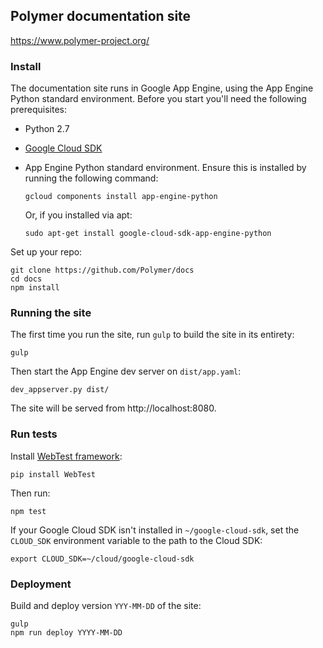 ## Polymer documentation site

https://www.polymer-project.org/

### Install

The documentation site runs in Google App Engine, using the App Engine Python standard environment. Before you start
you'll need the following prerequisites:

-   Python 2.7
-   [Google Cloud SDK](https://cloud.google.com/sdk/)
-   App Engine Python standard environment. Ensure this is installed by running the following command:

        gcloud components install app-engine-python
        
    Or, if you installed via apt:
    
        sudo apt-get install google-cloud-sdk-app-engine-python

Set up your repo:

    git clone https://github.com/Polymer/docs 
    cd docs
    npm install


### Running the site

The first time you run the site, run `gulp` to build the site in its entirety:

    gulp

Then start the App Engine dev server on `dist/app.yaml`:

    dev_appserver.py dist/

The site will be served from http://localhost:8080.


### Run tests

Install [WebTest framework](http://webtest.pythonpaste.org/en/latest/):

    pip install WebTest

Then run:

    npm test

If your Google Cloud SDK isn't installed in `~/google-cloud-sdk`, set the `CLOUD_SDK` environment
variable to the path to the Cloud SDK:

    export CLOUD_SDK=~/cloud/google-cloud-sdk


### Deployment

Build and deploy version `YYY-MM-DD` of the site:

    gulp
    npm run deploy YYYY-MM-DD

